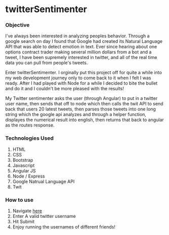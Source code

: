 # twitterSentimenter

### Objective 

I've always been interested in analyzing peoples behavior. Through a google search on day I found that Google had created its
Natural Language API that was able to detect emotion in text. Ever since hearing about one options contract trader making several million
dollars from a bot and a tweet, I have been supremely interested in twitter, and all of the real time data you can pull from people's 
tweets.

Enter twitterSentimenter. I orginally put this project off for quite a while into my web development journey only to come back to it when I
felt I was ready. After I had played with Node for a while I decided to bite the bullet and do it and I couldn't be more pleased with the results!

My Twitter sentimenter asks the user (through Angular) to put in a twitter user name, then sends that off to node which then calls the twit
API to send back that users 20 latest tweets, then parses those tweets into one long string which the google api analyzes and through a helper 
function, displayes the numerical result into english, then returns that back to angular as the routes response. 

### Technologies Used 

1. HTML
2. CSS
3. Bootstrap
4. Javascript
5. Angular JS 
6. Node / Express
7. Google Natrual Language API
8. Twit

### How to use

1. Navigate [here](https://twitter-sentimenter.herokuapp.com/)
2. Enter A valid twitter username
3. Hit Submit
4. Enjoy running the usernames of different friends!
